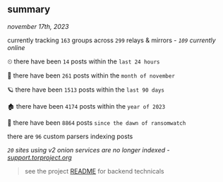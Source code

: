 
## summary
_november 17th, 2023_

currently tracking `163` groups across `299` relays & mirrors - _`109` currently online_

⏲ there have been `14` posts within the `last 24 hours`

🦈 there have been `261` posts within the `month of november`

🪐 there have been `1513` posts within the `last 90 days`

🏚 there have been `4174` posts within the `year of 2023`

🦕 there have been `8864` posts `since the dawn of ransomwatch`

there are `96` custom parsers indexing posts

_`20` sites using v2 onion services are no longer indexed - [support.torproject.org](https://support.torproject.org/onionservices/v2-deprecation/)_

> see the project [README](https://github.com/joshhighet/ransomwatch#ransomwatch--) for backend technicals

